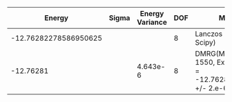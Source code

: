 |       Energy          |  Sigma          | Energy Variance  | DOF |Method                                                          | Data repository                |
| ----------------------| --------------- | -----------------| ------- |------------------------------------------------------------|------------------------------- |
| -12.76282278586950625 |                 |                  |   8     | Lanczos (Quspin + Scipy)                                   | https://weinbe58.github.io/QuSpin/ |
| -12.76281 |            |        4.643e-6          |   8     | DMRG(MaxBondDim = 1550, Extrap Energy = -12.7628238567016 +/- 2.e-6)        | |

